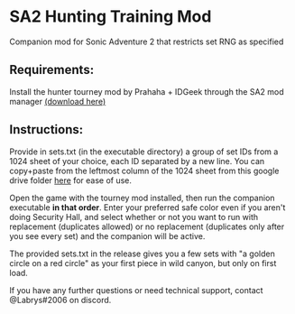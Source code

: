 # SA2 Hunting Training Mod
Companion mod for Sonic Adventure 2 that restricts set RNG as specified

## Requirements: 

Install the hunter tourney mod by Prahaha + IDGeek through the SA2 mod manager [(download here)](https://github.com/Ngolinvaux/HunterTourney/releases/tag/v1.1.1)

## Instructions:

Provide in sets.txt (in the executable directory) a group of set IDs from a 1024 sheet of your choice, each ID separated by a new line.  You can copy+paste from the leftmost column of the 1024 sheet from this google drive folder [here](https://drive.google.com/drive/folders/1RW00L3s5yO7mS6Cf8DkzT8poYZKVW4Fl) for ease of use.

Open the game with the tourney mod installed, then run the companion executable **in that order**.  Enter your preferred safe color even if you aren't doing Security Hall, and select whether or not you want to run with replacement (duplicates allowed) or no replacement (duplicates only after you see every set) and the companion will be active.

The provided sets.txt in the release gives you a few sets with "a golden circle on a red circle" as your first piece in wild canyon, but only on first load.

If you have any further questions or need technical support, contact @Labrys#2006 on discord.
